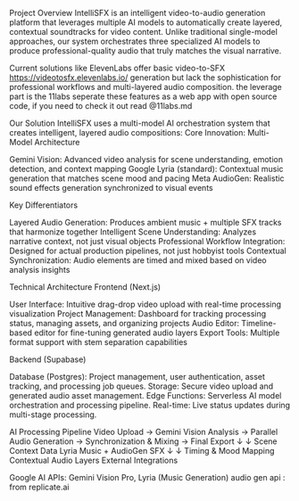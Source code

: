 Project Overview
IntelliSFX is an intelligent video-to-audio generation platform that leverages multiple AI models to automatically create layered, contextual soundtracks for video content. Unlike traditional single-model approaches, our system orchestrates three specialized AI models to produce professional-quality audio that truly matches the visual narrative.



Current solutions like ElevenLabs offer basic video-to-SFX https://videotosfx.elevenlabs.io/ generation but lack the sophistication for professional workflows and multi-layered audio composition. the leverage part is the 11labs seperate these features as a web app with open source code, if you need to check it out read @11labs.md

Our Solution
IntelliSFX uses a multi-model AI orchestration system that creates intelligent, layered audio compositions:
Core Innovation: Multi-Model Architecture

Gemini Vision: Advanced video analysis for scene understanding, emotion detection, and context mapping
Google Lyria (standard): Contextual music generation that matches scene mood and pacing
Meta AudioGen: Realistic sound effects generation synchronized to visual events

Key Differentiators

Layered Audio Generation: Produces ambient music + multiple SFX tracks that harmonize together
Intelligent Scene Understanding: Analyzes narrative context, not just visual objects
Professional Workflow Integration: Designed for actual production pipelines, not just hobbyist tools
Contextual Synchronization: Audio elements are timed and mixed based on video analysis insights



Technical Architecture
Frontend (Next.js)

User Interface: Intuitive drag-drop video upload with real-time processing visualization
Project Management: Dashboard for tracking processing status, managing assets, and organizing projects
Audio Editor: Timeline-based editor for fine-tuning generated audio layers
Export Tools: Multiple format support with stem separation capabilities

Backend (Supabase)

Database (Postgres): Project management, user authentication, asset tracking, and processing job queues.
Storage: Secure video upload and generated audio asset management.
Edge Functions: Serverless AI model orchestration and processing pipeline.
Real-time: Live status updates during multi-stage processing.

AI Processing Pipeline
Video Upload → Gemini Vision Analysis → Parallel Audio Generation → Synchronization & Mixing → Final Export
                     ↓                           ↓
               Scene Context Data        Lyria Music + AudioGen SFX
                     ↓                           ↓
               Timing & Mood Mapping    Contextual Audio Layers
External Integrations

Google AI APIs: Gemini Vision Pro, Lyria (Music Generation)
audio gen api : from replicate.ai
